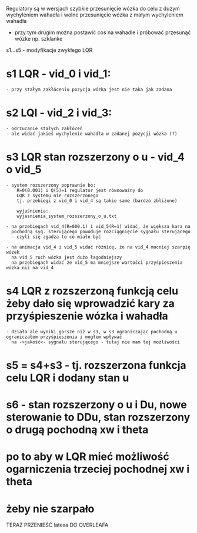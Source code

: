 Regulatory są w wersjach szybkie przesunięcie wózka do celu z dużym wychyleniem wahadła
i wolne przesunięcie wózka z małym wychyleniem wahadła
- przy tym drugim można postawić cos na wahadle i próbować przesunąć wózke np. szklanke

s1...s5 - modyfikacje zwykłego LQR

# s1 LQR - vid_0 i vid_1:
	- przy stałym zakłóceniu pozycja wózka jest nie taka jak zadana 

# s2 LQI - vid_2 i vid_3:
	- odrzucanie stałych zakłóceń
	- ale widać jakieś wychylenie wahadła w zadanej pozycji wózka (?)

# s3 LQR stan rozszerzony o u - vid_4 o vid_5
	- system rozszerzony poprawnie bo:
		R=0(0.001) i Q(5)=1 regulator jest równoważny do 
		LQR z systemu nie rozszerzonego 
		tj. przebiegi z vid_0 i vid_4 są takie same (bardzo zbliżone)
		
		wyjaśnienia:
		wyjasnienia_system_rozszerzony_o_u.txt
		
	- na przebiegach vid_4(R=000.1) i vid_5(R=1) widać, że większa kara na 
	  pochodną syg. sterującego powoduje rozciągnięcie sygnału sterującego
	  - czyli się zgadza to co miało być
	  
	- na animacja vid_4 i vid_5 widać różnicę, że na vid_4 mocniej szarpię wózek
	  na vid_5 ruch wózka jest dużo łagodniejszy
	  na przebiegach widać że vid_5 ma mniejsze wartości przyśpieszenia wózka niż na vid_4
	 
# s4 LQR z rozszerzoną funkcją celu żeby dało się wprowadzić kary za przyśpieszenie wózka i wahadła
	- działa ale wyniki gorsze niż w s3, w s3 ograniczając pochodną u ograniczałem przyśpieszenia i mogłem wpływać
	  na ->jakość<- sygnału sterującego - tutaj nie mam tej możliwości
	  
# s5 = s4+s3 - tj. rozszerzona funkcja celu LQR i dodany stan u

# s6 - stan rozszerzony o u i Du, nowe sterowanie to DDu, stan rozszerzony o drugą pochodną xw i theta
# po to aby w LQR mieć możliwość ogarniczenia trzeciej pochodnej xw i theta
# żeby nie szarpało

TERAZ PRZENIEŚĆ latexa DO OVERLEAFA





